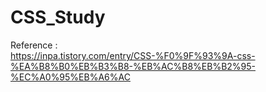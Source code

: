 # CSS_Study
Reference :    
https://inpa.tistory.com/entry/CSS-%F0%9F%93%9A-css-%EA%B8%B0%EB%B3%B8-%EB%AC%B8%EB%B2%95-%EC%A0%95%EB%A6%AC
